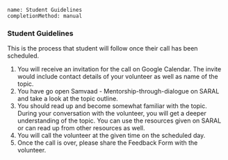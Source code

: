 ```ngMeta
name: Student Guidelines
completionMethod: manual
```

### Student Guidelines
This is the process that student will follow once their call has been scheduled.

1. You will receive an invitation for the call on Google Calendar. The invite would include contact details of your volunteer as well as name of the topic.
2. You have go open Samvaad - Mentorship-through-dialogue on SARAL and take a look at the topic outline.
3. You should read up and become somewhat familiar with the topic. During your conversation with the volunteer, you will get a deeper understanding of the topic. You can use the resources given on SARAL or can read up from other resources as well.
4. You will call the volunteer at the given time on the scheduled day.
5. Once the call is over, please share the Feedback Form with the volunteer.
